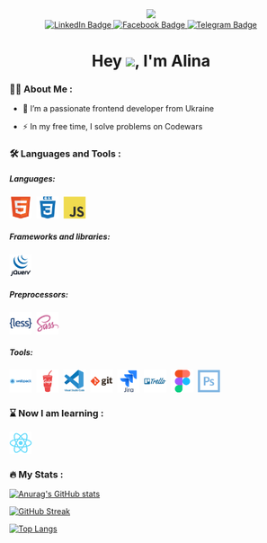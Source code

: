 
<div id="header" align="center">
  <img src="https://media.giphy.com/media/dTtOyFXfwU5Io91IVW/giphy.gif" width="200"/>
</div>
<div id="badges" align="center">
  <a href="https://www.linkedin.com/in/cherkasovaa/">
    <img src="https://img.shields.io/badge/LinkedIn-blue?style=for-the-badge&logo=linkedin&logoColor=white" alt="LinkedIn Badge"/>
  </a>
  <a href="https://www.facebook.com/alina.ch.dp">
    <img src="https://img.shields.io/badge/Facebook-blue?logo=facebook&logoColor=white&style=for-the-badge" alt="Facebook Badge"/>
  </a>
  <a href="https://t.me/cherkasova_aa">
    <img src="https://img.shields.io/badge/Telegram-blue?logo=telegram&logoColor=white&style=for-the-badge" alt="Telegram Badge"/>
  </a>
</div>
<h1 align="center">
  Hey
  <img src="https://media.giphy.com/media/hvRJCLFzcasrR4ia7z/giphy.gif" width="30"/>,
  I'm Alina
</h1>

### :woman_technologist: About Me :
- :telescope: I’m a passionate frontend developer from Ukraine

- :zap: In my free time, I solve problems on Codewars 

### :hammer_and_wrench: Languages and Tools :

<div>
  <div>
    <h5>Languages:</h5>
    <img src="https://github.com/devicons/devicon/blob/master/icons/html5/html5-original.svg" title="HTML5" alt="HTML" width="40" height="40"/>&nbsp;
    <img src="https://github.com/devicons/devicon/blob/master/icons/css3/css3-plain-wordmark.svg"  title="CSS3" alt="CSS" width="40" height="40"/>&nbsp;
    <img src="https://github.com/devicons/devicon/blob/master/icons/javascript/javascript-original.svg" title="JavaScript" alt="JavaScript" width="40" height="40"/>&nbsp;
  </div>
  
  <div>
    <h5>Frameworks and libraries:</h5>
    <img src="https://github.com/devicons/devicon/blob/master/icons/jquery/jquery-original-wordmark.svg" title="jQuery" alt="jQuery" width="40" height="40"/>&nbsp;
  </div>
  
  <div>
    <h5>Preprocessors:</h5>
    <img src="https://github.com/devicons/devicon/blob/master/icons/less/less-plain-wordmark.svg" title="Less" **alt="Less" width="40" height="40"/>&nbsp;
    <img src="https://github.com/devicons/devicon/blob/master/icons/sass/sass-original.svg" title="Sass" **alt="Sass" width="40" height="40"/>&nbsp;
  </div>
  
  <div>
    <h5>Tools:</h5>
    <img src="https://github.com/devicons/devicon/blob/master/icons/webpack/webpack-original-wordmark.svg" title="Webpack" **alt="Webpack" width="40" height="40"/>&nbsp;
    <img src="https://github.com/devicons/devicon/blob/master/icons/gulp/gulp-plain.svg" title="Gulp" **alt="Gulp" width="40" height="40"/>&nbsp;
    <img src="https://github.com/devicons/devicon/blob/master/icons/vscode/vscode-original-wordmark.svg" title="VSCode" **alt="VSCode" width="40" height="40"/>&nbsp;
    <img src="https://github.com/devicons/devicon/blob/master/icons/git/git-original-wordmark.svg" title="Git" **alt="Git" width="40" height="40"/>&nbsp;
    <img src="https://github.com/devicons/devicon/blob/master/icons/jira/jira-original-wordmark.svg" title="Jira" **alt="Jira" width="40" height="40"/>&nbsp;
    <img src="https://github.com/devicons/devicon/blob/master/icons/trello/trello-plain-wordmark.svg" title="Trello" **alt="Trello" width="40" height="40"/>&nbsp;
    <img src="https://github.com/devicons/devicon/blob/master/icons/figma/figma-original.svg" title="Figma" **alt="Figma" width="40" height="40"/>&nbsp;
    <img src="https://github.com/devicons/devicon/blob/master/icons/photoshop/photoshop-line.svg" title="Photoshop" **alt="Photoshop" width="40" height="40"/>&nbsp;  
  </div>
</div>

### :hourglass: Now I am learning :
<div>
  <img src="https://github.com/devicons/devicon/blob/master/icons/react/react-original.svg" title="ReactJs" alt="ReactJs" width="40" height="40"/>&nbsp;
</div>

### :fire: My Stats :
[![Anurag's GitHub stats](https://github-readme-stats.vercel.app/api?username=cherkasovaa&theme=great-gatsby)](https://github.com/anuraghazra/github-readme-stats)

[![GitHub Streak](http://github-readme-streak-stats.herokuapp.com?user=cherkasovaa&theme=dark&background=000000)](https://git.io/streak-stats)

[![Top Langs](https://github-readme-stats.vercel.app/api/top-langs/?username=cherkasovaa&layout=compact&theme=vision-friendly-dark)](https://github.com/anuraghazra/github-readme-stats)
